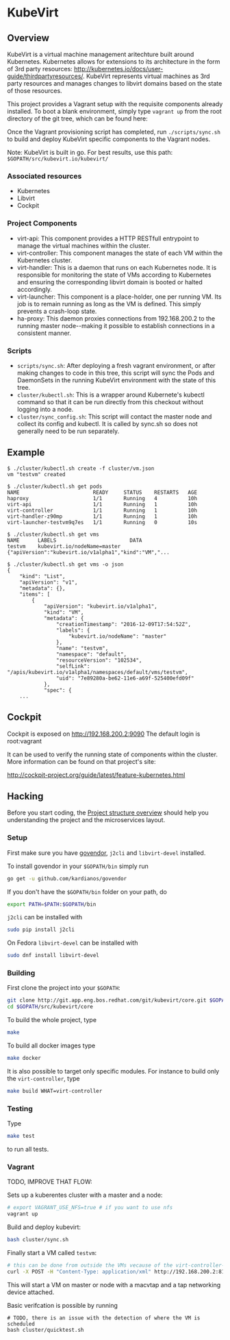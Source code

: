 # KubeVirt

## Overview

KubeVirt is a virtual machine management aritechture built around Kubernetes.
Kubernetes allows for extensions to its architecture in the form of 3rd party
resources: <http://kubernetes.io/docs/user-guide/thirdpartyresources/>.
KubeVirt represents virtual machines as 3rd party resources and manages changes
to libvirt domains based on the state of those resources.

This project provides a Vagrant setup with the requisite components already
installed. To boot a blank environment, simply type `vagrant up` from the
root directory of the git tree, which can be found here:
<!-- FIXME: <place URL to public git repository here> -->
Once the Vagrant provisioning script has completed, run `./scripts/sync.sh` to
build and deploy KubeVirt specific components to the Vagrant nodes.

Note: KubeVirt is built in go. For best results, use this path:
`$GOPATH/src/kubevirt.io/kubevirt/`

### Associated resources

 * Kubernetes
 * Libvirt
 * Cockpit

### Project Components

 * virt-api: This component provides a HTTP RESTfull entrypoint to manage
   the virtual machines within the cluster.
 * virt-controller: This component manages the state of each VM within the
   Kubernetes cluster.
 * virt-handler: This is a daemon that runs on each Kubernetes node. It is
   responsible for monitoring the state of VMs according to Kubernetes and
   ensuring the corresponding libvirt domain is booted or halted accordingly.
 * virt-launcher: This component is a place-holder, one per running VM. Its
   job is to remain running as long as the VM is defined. This simply prevents a
   crash-loop state.
 * ha-proxy: This daemon proxies connections from 192.168.200.2 to the running
   master node--making it possible to establish connections in a consistent
   manner.

### Scripts

 * `scripts/sync.sh`: After deploying a fresh vagrant environment, or after
   making changes to code in this tree, this script will sync the Pods and
   DaemonSets in the running KubeVirt environment with the state of this tree.
 * `cluster/kubectl.sh`: This is a wrapper around Kubernete's kubectl command so
   that it can be run directly from this checkout without logging into a node.
 * `cluster/sync_config.sh`: This script will contact the master node and
   collect its config and kubectl. It is called by sync.sh so does not generally
   need to be run separately.

## Example

```
$ ./cluster/kubectl.sh create -f cluster/vm.json
vm "testvm" created

$ ./cluster/kubectl.sh get pods
NAME                        READY     STATUS    RESTARTS   AGE
haproxy                     1/1       Running   4          10h
virt-api                    1/1       Running   1          10h
virt-controller             1/1       Running   1          10h
virt-handler-z90mp          1/1       Running   1          10h
virt-launcher-testvm9q7es   1/1       Running   0          10s

$ ./cluster/kubectl.sh get vms
NAME      LABELS                        DATA
testvm    kubevirt.io/nodeName=master   {"apiVersion":"kubevirt.io/v1alpha1","kind":"VM","...

$ ./cluster/kubectl.sh get vms -o json
{
    "kind": "List",
    "apiVersion": "v1",
    "metadata": {},
    "items": [
        {
            "apiVersion": "kubevirt.io/v1alpha1",
            "kind": "VM",
            "metadata": {
                "creationTimestamp": "2016-12-09T17:54:52Z",
                "labels": {
                    "kubevirt.io/nodeName": "master"
                },
                "name": "testvm",
                "namespace": "default",
                "resourceVersion": "102534",
                "selfLink": "/apis/kubevirt.io/v1alpha1/namespaces/default/vms/testvm",
                "uid": "7e89280a-be62-11e6-a69f-525400efd09f"
            },
            "spec": {
    ...
```

## Cockpit

Cockpit is exposed on <http://192.168.200.2:9090>
The default login is root:vagrant

It can be used to verify the running state of components within the cluster.
More information can be found on that project's site:

http://cockpit-project.org/guide/latest/feature-kubernetes.html

## Hacking

Before you start coding, the [Project structure overview](docs/structure.md)
should help you understanding the project and the microservices layout.

### Setup

First make sure you have [govendor](https://github.com/kardianos/govendor),
`j2cli` and `libvirt-devel` installed.

To install govendor in your `$GOPATH/bin` simply run

```bash
go get -u github.com/kardianos/govendor
```

If you don't have the `$GOPATH/bin` folder on your path, do

```bash
export PATH=$PATH:$GOPATH/bin
```

`j2cli` can be installed with

```bash
sudo pip install j2cli
```

On Fedora `libvirt-devel` can be  installed with

```bash
sudo dnf install libvirt-devel
```

### Building

First clone the project into your `$GOPATH`:

```bash
git clone http://git.app.eng.bos.redhat.com/git/kubevirt/core.git $GOPATH/src/kubevirt/core
cd $GOPATH/src/kubevirt/core
```

To build the whole project, type

```bash
make
```

To build all docker images type

```bash
make docker
```

It is also possible to target only specific modules. For instance to build only the `virt-controller`, type

```bash
make build WHAT=virt-controller
```

### Testing

Type

```bash
make test
```

to run all tests.

### Vagrant

TODO, IMPROVE THAT FLOW:

Sets up a kuberentes cluster with a master and a node:
```bash
# export VAGRANT_USE_NFS=true # if you want to use nfs
vagrant up
```

Build and deploy kubevirt:

```bash
bash cluster/sync.sh
```

Finally start a VM called `testvm`:

```bash
# this can be done from outside the VMs vecause of the virt-controller-service
curl -X POST -H "Content-Type: application/xml" http://192.168.200.2:8182/api/v1/domain/raw -d @cluster/testdomain.xml
```

This will start a VM on master or node with a macvtap and a tap networking device attached.

Basic verifcation is possible by running

```
# TODO, there is an issue with the detection of where the VM is scheduled
bash cluster/quicktest.sh
```
